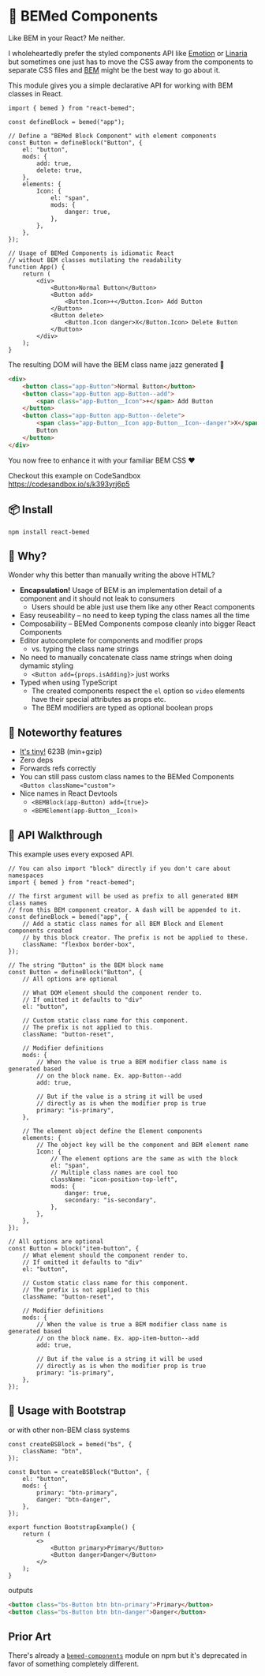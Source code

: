 # 🦖 BEMed Components

Like BEM in your React? Me neither.

I wholeheartedly prefer the styled components API like [Emotion][] or
[Linaria][] but sometimes one just has to move the CSS away from the
components to separate CSS files and [BEM][] might be the best way to go
about it.

[emotion]: https://emotion.sh/docs/introduction
[linaria]: https://linaria.now.sh/
[bem]: http://getbem.com/

This module gives you a simple declarative API for working with BEM classes
in React.

```tsx
import { bemed } from "react-bemed";

const defineBlock = bemed("app");

// Define a "BEMed Block Component" with element components
const Button = defineBlock("Button", {
    el: "button",
    mods: {
        add: true,
        delete: true,
    },
    elements: {
        Icon: {
            el: "span",
            mods: {
                danger: true,
            },
        },
    },
});

// Usage of BEMed Components is idiomatic React
// without BEM classes mutilating the readability
function App() {
    return (
        <div>
            <Button>Normal Button</Button>
            <Button add>
                <Button.Icon>+</Button.Icon> Add Button
            </Button>
            <Button delete>
                <Button.Icon danger>X</Button.Icon> Delete Button
            </Button>
        </div>
    );
}
```

The resulting DOM will have the BEM class name jazz generated 🎷

```html
<div>
    <button class="app-Button">Normal Button</button>
    <button class="app-Button app-Button--add">
        <span class="app-Button__Icon">+</span> Add Button
    </button>
    <button class="app-Button app-Button--delete">
        <span class="app-Button__Icon app-Button__Icon--danger">X</span> Delete
        Button
    </button>
</div>
```

You now free to enhance it with your familiar BEM CSS ❤️

Checkout this example on CodeSandbox https://codesandbox.io/s/k393yrj6p5

## 📦 Install

    npm install react-bemed

## 🤔 Why?

Wonder why this better than manually writing the above HTML?

-   **Encapsulation!** Usage of BEM is an implementation detail of a
    component and it should not leak to consumers
    -   Users should be able just use them like any other React components
-   Easy reuseability – no need to keep typing the class names all the time
-   Composability – BEMed Components compose cleanly into bigger React Components
-   Editor autocomplete for components and modifier props
    -   vs. typing the class name strings
-   No need to manually concatenate class name strings when doing dymamic styling
    -   `<Button add={props.isAdding}>` just works
-   Typed when using TypeScript
    -   The created components respect the `el` option so `video` elements
        have their special attributes as props etc.
    -   The BEM modifiers are typed as optional boolean props

## 🧐 Noteworthy features

-   [It's tiny!][tiny] 623B (min+gzip)
-   Zero deps
-   Forwards refs correctly
-   You can still pass custom class names to the BEMed Components `<Button className="custom">`
-   Nice names in React Devtools
    -   `<BEMBlock(app-Button) add={true}>`
    -   `<BEMElement(app-Button__Icon)>`

[tiny]: https://bundlephobia.com/result?p=react-bemed@0.1.6

## 🚶 API Walkthrough

This example uses every exposed API.

```tsx
// You can also import "block" directly if you don't care about namespaces
import { bemed } from "react-bemed";

// The first argument will be used as prefix to all generated BEM class names
// from this BEM component creator. A dash will be appended to it.
const defineBlock = bemed("app", {
    // Add a static class names for all BEM Block and Element components created
    // by this block creator. The prefix is not be applied to these.
    className: "flexbox border-box",
});

// The string "Button" is the BEM block name
const Button = defineBlock("Button", {
    // All options are optional

    // What DOM element should the component render to.
    // If omitted it defaults to "div"
    el: "button",

    // Custom static class name for this component.
    // The prefix is not applied to this.
    className: "button-reset",

    // Modifier definitions
    mods: {
        // When the value is true a BEM modifier class name is generated based
        // on the block name. Ex. app-Button--add
        add: true,

        // But if the value is a string it will be used
        // directly as is when the modifier prop is true
        primary: "is-primary",
    },

    // The element object define the Element components
    elements: {
        // The object key will be the component and BEM element name
        Icon: {
            // The element options are the same as with the block
            el: "span",
            // Multiple class names are cool too
            className: "icon-position-top-left",
            mods: {
                danger: true,
                secondary: "is-secondary",
            },
        },
    },
});

// All options are optional
const Button = block("item-button", {
    // What element should the component render to.
    // If omitted it defaults to "div"
    el: "button",

    // Custom static class name for this component.
    // The prefix is not applied to this
    className: "button-reset",

    // Modifier definitions
    mods: {
        // When the value is true a BEM modifier class name is generated based
        // on the block name. Ex. app-item-button--add
        add: true,

        // But if the value is a string it will be used
        // directly as is when the modifier prop is true
        primary: "is-primary",
    },
});
```

## 🧟 Usage with Bootstrap

or with other non-BEM class systems

```tsx
const createBSBlock = bemed("bs", {
    className: "btn",
});

const Button = createBSBlock("Button", {
    el: "button",
    mods: {
        primary: "btn-primary",
        danger: "btn-danger",
    },
});

export function BootstrapExample() {
    return (
        <>
            <Button primary>Primary</Button>
            <Button danger>Danger</Button>
        </>
    );
}
```

outputs

```html
<button class="bs-Button btn btn-primary">Primary</button>
<button class="bs-Button btn btn-danger">Danger</button>
```

## Prior Art

There's already a [`bemed-components`][bc] module on npm but it's deprecated
in favor of something completely different.

[bc]: https://www.npmjs.com/package/bemed-components
